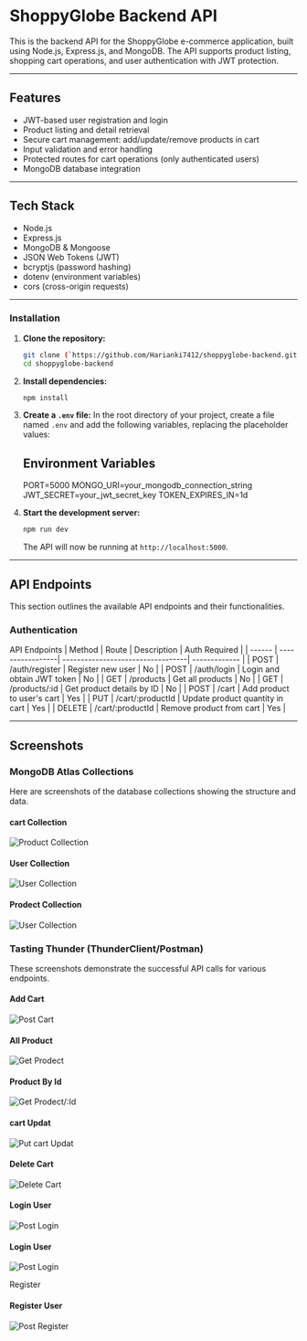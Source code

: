 # ShoppyGlobe Backend API

This is the backend API for the ShoppyGlobe e-commerce application, built using Node.js, Express.js, and MongoDB. The API supports product listing, shopping cart operations, and user authentication with JWT protection.

---


## Features

- JWT-based user registration and login
- Product listing and detail retrieval
- Secure cart management: add/update/remove products in cart
- Input validation and error handling
- Protected routes for cart operations (only authenticated users)
- MongoDB database integration

---

## Tech Stack

- Node.js
- Express.js
- MongoDB & Mongoose
- JSON Web Tokens (JWT)
- bcryptjs (password hashing)
- dotenv (environment variables)
- cors (cross-origin requests)

---


### Installation

1.  **Clone the repository:**
    ```bash
    git clone (`https://github.com/Harianki7412/shoppyglobe-backend.git`)
    cd shoppyglobe-backend
    ```
2.  **Install dependencies:**
    ```bash
    npm install
    ```
3.  **Create a `.env` file:**
    In the root directory of your project, create a file named `.env` and add the following variables, replacing the placeholder values:

    ## Environment Variables
    PORT=5000
    MONGO_URI=your_mongodb_connection_string
    JWT_SECRET=your_jwt_secret_key
    TOKEN_EXPIRES_IN=1d

4.  **Start the development server:**
    ```bash
    npm run dev
    ```
    The API will now be running at `http://localhost:5000`.

---

## API Endpoints

This section outlines the available API endpoints and their functionalities.

### Authentication


API Endpoints
| Method    | Route            | Description                       | Auth Required | 
| ------    | -----------------| ----------------------------------| ------------- | 
| POST      | /auth/register   | Register new user                 | No            | 
| POST      | /auth/login      | Login and obtain JWT token        | No            | 
| GET       | /products        | Get all products                  | No            | 
| GET       | /products/:id    | Get product details by ID         | No            | 
| POST      | /cart            | Add product to user's cart        | Yes           | 
| PUT       | /cart/:productId | Update product quantity in cart   | Yes           | 
| DELETE    | /cart/:productId | Remove product from cart          | Yes           |

---

## Screenshots

### MongoDB Atlas Collections

Here are screenshots of the database collections showing the structure and data.

#### cart Collection
![Product Collection](/ScreenSort/Mogoose_cart.jpg)

#### User Collection
![User Collection](/ScreenSort/Mongoose_User.jpg)

#### Prodect Collection
![User Collection](/ScreenSort/Mongoose_Prodect.jpg)

### Tasting Thunder (ThunderClient/Postman)

These screenshots demonstrate the successful API calls for various endpoints.

#### Add Cart 
![Post Cart](/ScreenSort/Add_To_Cart.jpg)

####  All Product 
![Get Prodect](/ScreenSort/Get_All_Prodect.jpg)

####  Product By Id
![Get Prodect/:Id](/ScreenSort/Get_Prodect_by_Id.jpg)


####  cart Updat
![Put cart Updat](/ScreenSort/User_cart_Updat.jpg)

####  Delete Cart
![Delete Cart](/ScreenSort/User_Delete_Cart.jpg)

####  Login User
![Post Login](/ScreenSort/User_Login.jpg)

####  Login User
![Post Login](/ScreenSort/User_Login.jpg)

Register 

####  Register User
![Post Register](/ScreenSort/User_Register%20.jpg)